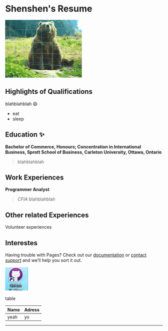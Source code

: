 # Shenshen's Resume
![hello](hello.gif)

## Highlights of Qualifications
blahblahblah :smile:
- eat
- sleep

## Education :sparkles: 
**Bachelor of Commerce, Honours; Concentration in International Business, Sprott School of Business, Carleton University, Ottawa, Ontario**
> blahblahblah

## Work Experiences
**Programmer Analyst**
> *CFIA*
> blahblahblah

## Other related Experiences
Volunteer experiences
## Interestes

Having trouble with Pages? Check out our [documentation](https://help.github.com/categories/github-pages-basics/) or [contact support](https://github.com/contact) and we’ll help you sort it out.


![pictures](samplepicture.png)


table

|Name         | Adress|
|-------------|-------|
|yeah         |  yo   |



---
